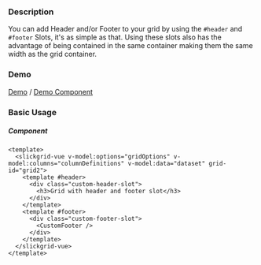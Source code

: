 ### Description
You can add Header and/or Footer to your grid by using the `#header` and `#footer` Slots, it's as simple as that. Using these slots also has the advantage of being contained in the same container making them the same width as the grid container.

### Demo

[Demo](https://ghiscoding.github.io/slickgrid-vue-demos/#/example29) / [Demo Component](https://github.com/ghiscoding/slickgrid-universal/blob/master/demos/vue/src/components/Example29.vue)

### Basic Usage

##### Component

```vue
<template>
  <slickgrid-vue v-model:options="gridOptions" v-model:columns="columnDefinitions" v-model:data="dataset" grid-id="grid2">
    <template #header>
      <div class="custom-header-slot">
        <h3>Grid with header and footer slot</h3>
      </div>
    </template>
    <template #footer>
      <div class="custom-footer-slot">
        <CustomFooter />
      </div>
    </template>
  </slickgrid-vue>
</template>
```